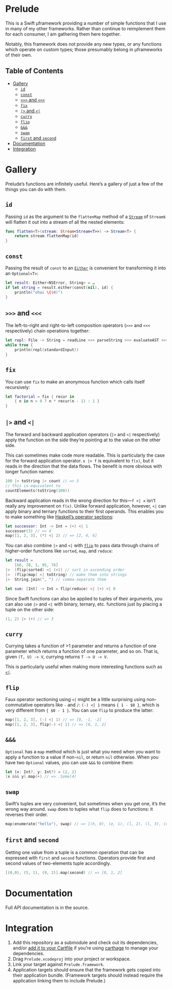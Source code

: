 # Prelude

This is a Swift µframework providing a number of simple functions that I use in many of my other frameworks. Rather than continue to reimplement them for each consumer, I am gathering them here together.

Notably, this framework does not provide any new types, or any functions which operate on custom types; those presumably belong in µframeworks of their own.


## Table of Contents

- [Gallery](#gallery)
	- [`id`](#id)
	- [`const`](#const)
	- [`>>>` and `<<<`](#-and-)
	- [`fix`](#fix)
	- [`|>` and `<|`](#-and--1)
	- [`curry`](#curry)
	- [`flip`](#flip)
	- [`&&&`](#-)
	- [`swap`](#swap)
	- [`first` and `second`](#first-and-second)
- [Documentation](#documentation)
- [Integration](#integration)


# Gallery

Prelude’s functions are infinitely useful. Here’s a gallery of just a few of the things you can do with them.


## `id`

Passing `id` as the argument to the `flattenMap` method of a [`Stream`](https://github.com/robrix/Traversal) of `Stream`s will flatten it out into a stream of all the nested elements:

```swift
func flatten<T>(stream: Stream<Stream<T>>) -> Stream<T> {
	return stream.flattenMap(id)
}
```


## `const`

Passing the result of `const` to an [`Either`](https://github.com/robrix/Either) is convenient for transforming it into an `Optional<T>`:

```swift
let result: Either<NSError, String> = …
if let string = result.either(const(nil), id) {
	println("ohai \($0)")
}
```


## `>>>` and `<<<`

The left-to-right and right-to-left composition operators (`>>>` and `<<<` respectively) chain operations together:

```swift
let repl: File -> String = readLine >>> parseString >>> evaluateAST >>> toString
while true {
	println(repl(standardInput))
}
```


## `fix`

You can use `fix` to make an anonymous function which calls itself recursively:

```swift
let factorial = fix { recur in
	{ n in n > 0 ? n * recur(n - 1) : 1 }
}
```

## `|>` and `<|`

The forward and backward application operators (`|>` and `<|` respectively) apply the function on the side they’re pointing at to the value on the other side.

This can sometimes make code more readable. This is particularly the case for the forward application operator. `x |> f` is equivalent to `f(x)`, but it reads in the direction that the data flows. The benefit is more obvious with longer function names:

```swift
100 |> toString |> count // => 3
// this is equivalent to
countElements(toString(100))
```

Backward application reads in the wrong direction for this—`f <| x` isn’t really any improvement on `f(x)`. Unlike forward application, however, `<|` can apply binary and ternary functions to their first operands. This enables you to make something like [Haskell’s operator sections](https://www.haskell.org/haskellwiki/Section_of_an_infix_operator):

```swift
let successor: Int -> Int = (+) <| 1
successor(3) // => 4
map([1, 2, 3], (*) <| 2) // => [2, 4, 6]
```

You can also combine `|>` and `<|` with [`flip`](#flip) to pass data through chains of higher-order functions like `sorted`, `map`, and `reduce`:

```swift
let result =
	[66, 78, 1, 95, 76]
|>	(flip(sorted) <| (<)) // sort in ascending order
|>	(flip(map) <| toString) // make them into strings
|>	String.join(", ") // comma-separate them

let sum: [Int] -> Int = flip(reduce) <| (+) <| 0
```

Since Swift functions can also be applied to tuples of their arguments, you can also use `|>` and `<|` with binary, ternary, etc. functions just by placing a tuple on the other side:

```swift
(1, 2) |> (+) // => 3
```


## `curry`

Currying takes a function of >1 parameter and returns a function of one parameter which returns a function of one parameter, and so on. That is, given `(T, U) -> V`, currying returns `T -> U -> V`.

This is particularly useful when making more interesting functions such as [`<|`](#-and--1).


## `flip`

Faux operator sectioning using `<|` might be a little surprising using non-commutative operators like `-` and `/`: `(-) <| 1` means `{ 1 - $0 }`, which is very different from `{ $0 - 1 }`. You can use `flip` to produce the latter:

```swift
map([1, 2, 3], (-) <| 1) // => [0, -1, -2]
map([1, 2, 3], flip(-) <| 1) // => [0, 1, 2]
```


## `&&&`

`Optional` has a `map` method which is just what you need when you want to apply a function to a value if non-`nil`, or return `nil` otherwise. When you have two `Optional` values, you can use `&&&` to combine them:

```swift
let (x: Int?, y: Int?) = (2, 2)
(x &&& y).map(+) // => .Some(4)
```


## `swap`

Swift’s tuples are very convenient, but sometimes when you get one, it’s the wrong way around. `swap` does to tuples what `flip` does to functions: it reverses their order.

```swift
map(enumerate("hello"), swap) // => [(h, 0), (e, 1), (l, 2), (l, 3), (o, 4)]
```

## `first` and `second`

Getting one value from a tuple is a common operation that can be expressed with `first` and `second` functions. Operators provide first and second values of two-elements tuple accordingly.

```swift
[(0,0), (5, 1), (9, 2)].map(second) // => [0, 1, 2]
```

# Documentation

Full API documentation is in the source.


# Integration

1. Add this repository as a submodule and check out its dependencies, and/or [add it to your Cartfile](https://github.com/Carthage/Carthage/blob/master/Documentation/Artifacts.md#cartfile) if you’re using [carthage](https://github.com/Carthage/Carthage/) to manage your dependencies.
2. Drag `Prelude.xcodeproj` into your project or workspace.
3. Link your target against `Prelude.framework`.
4. Application targets should ensure that the framework gets copied into their application bundle. (Framework targets should instead require the application linking them to include Prelude.)
